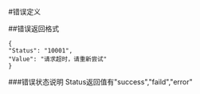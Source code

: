 #错误定义

##错误返回格式

    {
    "Status": "10001",
    "Value": "请求超时，请重新尝试"
    }
###错误状态说明
    Status返回值有"success","faild","error"